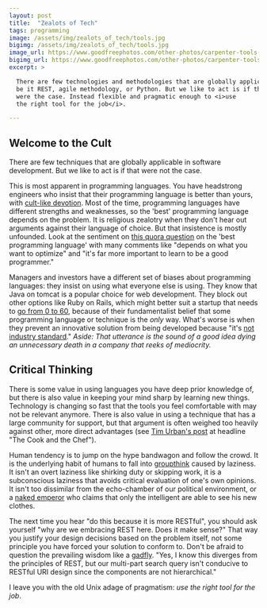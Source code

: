 ```yaml
---
layout: post
title:  "Zealots of Tech"
tags: programming
image: /assets/img/zealots_of_tech/tools.jpg
bigimg: /assets/img/zealots_of_tech/tools.jpg
image_url: https://www.goodfreephotos.com/other-photos/carpenter-tools-vector-clipart.jpg.php
bigimg_url: https://www.goodfreephotos.com/other-photos/carpenter-tools-vector-clipart.jpg.php
excerpt: >

  There are few technologies and methodologies that are globally applicable in software development,
  be it REST, agile methodology, or Python. But we like to act is if that
  were the case. Instead flexible and pragmatic enough to <i>use
  the right tool for the job</i>.

---
```


## Welcome to the Cult

There are few techniques that are globally applicable in software
development. But we like to act is if that were not the case.

This is most apparent in programming languages. You have headstrong
engineers who insist that their programming language is better than
yours, with [cult-like
devotion](https://www.reddit.com/r/haskell/comments/3of8zk/the_cult_of_haskell_is_my_favourite_programming/).
Most of the time, programming languages have different strengths and
weaknesses, so the 'best' programming language depends on the
problem. It is religious zealotry when they don't hear out arguments
against their language of choice. But that insistence is mostly
unfounded. Look at the sentiment on [this quora
question](https://www.quora.com/What-are-the-best-programming-languages-to-learn-today)
on the 'best programming language' with many comments like "depends on
what you want to optimize" and "it's far more important to learn to be
a good programmer."

Managers and investors have a different set of biases about
programming languages: they insist on using what everyone else is
using. They know that Java on tomcat is a popular choice for web
development. They block out other options like Ruby on Rails, which
might better suit a startup that needs to [go from 0 to
60](https://www.minddigital.com/ruby-on-rails-for-robust-and-rapid-development/),
because of their fundamentalist belief that some programming language
or technique is the *only* way. What's worse is when they prevent an
innovative solution from being developed because "it's [not industry
standard](http://paulgraham.com/icad.html)." _Aside: That utterance is
the sound of a good idea dying an unnecessary death in a company that
reeks of mediocrity._

## Critical Thinking

There is some value in using languages you have deep prior knowledge
of, but there is also value in keeping your mind sharp by learning new
things. Technology is changing so fast that the tools you feel
comfortable with may not be relevant anymore. There is also value in
using a technique that has a large community for support, but that
argument is often weighed too heavily against other, more direct
advantages (see [Tim Urban's
post](http://waitbutwhy.com/2015/11/the-cook-and-the-chef-musks-secret-sauce.html)
at headline "The Cook and the Chef").

Human tendency is to jump on the hype bandwagon and follow the
crowd. It is the underlying habit of humans to fall into
[groupthink](https://en.wikipedia.org/wiki/Groupthink) caused by
laziness. It isn't an overt laziness like shirking duty or skipping
work, it is a subconscious laziness that avoids critical evaluation of
one's own opinions. It isn't too dissimilar from the echo-chamber of
our political environment, or a [naked
emperor](https://en.wikipedia.org/wiki/The_Emperor%27s_New_Clothes)
who claims that only the intelligent are able to see his new clothes.

The next time you hear "do this because it is more RESTful", you
should ask yourself "why are we embracing REST here. Does it make
sense?" That way you justify your design decisions based on the
problem itself, not some principle you have forced your solution to
conform to. Don't be afraid to question the prevailing wisdom like a
[gadfly](https://en.wikipedia.org/wiki/Social_gadfly). "Yes, I know
this diverges from the principles of REST, but our multi-part search
query isn't conducive to RESTful URI design since the components are
not hierarchical."

I leave you with the old Unix adage of pragmatism: _use the right tool
for the job_.
